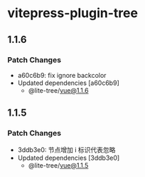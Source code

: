 # vitepress-plugin-tree

## 1.1.6

### Patch Changes

- a60c6b9: fix ignore backcolor
- Updated dependencies [a60c6b9]
  - @lite-tree/vue@1.1.6

## 1.1.5

### Patch Changes

- 3ddb3e0: 节点增加 i 标识代表忽略
- Updated dependencies [3ddb3e0]
  - @lite-tree/vue@1.1.5
